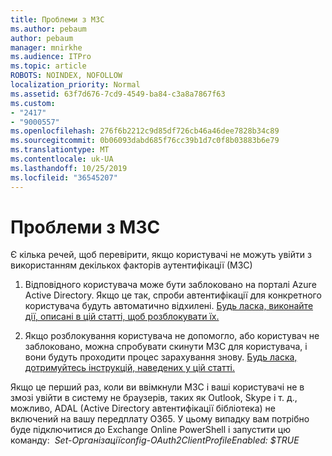 ```yaml
---
title: Проблеми з МЗС
ms.author: pebaum
author: pebaum
manager: mnirkhe
ms.audience: ITPro
ms.topic: article
ROBOTS: NOINDEX, NOFOLLOW
localization_priority: Normal
ms.assetid: 63f7d676-7cd9-4549-ba84-c3a8a7867f63
ms.custom:
- "2417"
- "9000557"
ms.openlocfilehash: 276f6b2212c9d85df726cb46a46dee7828b34c89
ms.sourcegitcommit: 0b06093dabd685f76cc39b1d7c0f8b03883b6e79
ms.translationtype: MT
ms.contentlocale: uk-UA
ms.lasthandoff: 10/25/2019
ms.locfileid: "36545207"
---
```

# <a name="issues-with-mfa"></a>Проблеми з МЗС
Є кілька речей, щоб перевірити, якщо користувачі не можуть увійти з використанням декількох факторів аутентифікації (МЗС)

1. Відповідного користувача може бути заблоковано на порталі Azure Active Directory. Якщо це так, спроби автентифікації для конкретного користувача будуть автоматично відхилені. [Будь ласка, виконайте дії, описані в цій статті, щоб розблокувати їх.](https://docs.microsoft.com/azure/active-directory/authentication/howto-mfa-mfasettings#block-and-unblock-users)

2. Якщо розблокування користувача не допомогло, або користувач не заблоковано, можна спробувати скинути МЗС для користувача, і вони будуть проходити процес зарахування знову. [Будь ласка, дотримуйтесь інструкцій, наведених у цій статті.](https://docs.microsoft.com/azure/active-directory/authentication/howto-mfa-userdevicesettings#require-users-to-provide-contact-methods-again)

Якщо це перший раз, коли ви ввімкнули МЗС і ваші користувачі не в змозі увійти в систему не браузерів, таких як Outlook, Skype і т. д., можливо, ADAL (Active Directory автентифікації бібліотека) не включений на вашу передплату O365. У цьому випадку вам потрібно буде підключитися до Exchange Online PowerShell і запустити цю команду:  *Set-Організаціїconfig-OAuth2ClientProfileEnabled: $TRUE*